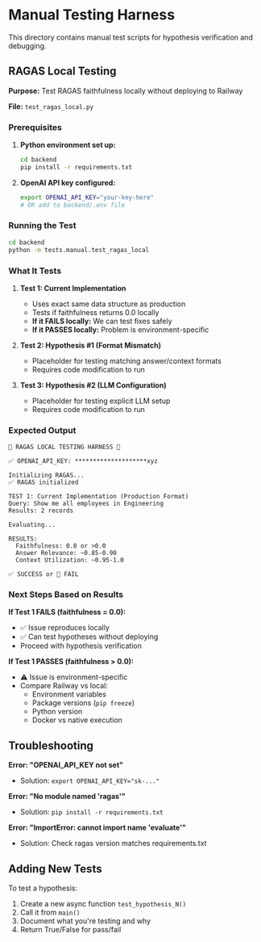 # Manual Testing Harness

This directory contains manual test scripts for hypothesis verification and debugging.

## RAGAS Local Testing

**Purpose:** Test RAGAS faithfulness locally without deploying to Railway

**File:** `test_ragas_local.py`

### Prerequisites

1. **Python environment set up:**
   ```bash
   cd backend
   pip install -r requirements.txt
   ```

2. **OpenAI API key configured:**
   ```bash
   export OPENAI_API_KEY="your-key-here"
   # OR add to backend/.env file
   ```

### Running the Test

```bash
cd backend
python -m tests.manual.test_ragas_local
```

### What It Tests

1. **Test 1: Current Implementation**
   - Uses exact same data structure as production
   - Tests if faithfulness returns 0.0 locally
   - **If it FAILS locally:** We can test fixes safely
   - **If it PASSES locally:** Problem is environment-specific

2. **Test 2: Hypothesis #1 (Format Mismatch)**
   - Placeholder for testing matching answer/context formats
   - Requires code modification to run

3. **Test 3: Hypothesis #2 (LLM Configuration)**
   - Placeholder for testing explicit LLM setup
   - Requires code modification to run

### Expected Output

```
🧪 RAGAS LOCAL TESTING HARNESS 🧪

✅ OPENAI_API_KEY: ********************xyz

Initializing RAGAS...
✅ RAGAS initialized

TEST 1: Current Implementation (Production Format)
Query: Show me all employees in Engineering
Results: 2 records

Evaluating...

RESULTS:
  Faithfulness: 0.0 or >0.0
  Answer Relevance: ~0.85-0.90
  Context Utilization: ~0.95-1.0

✅ SUCCESS or 🔴 FAIL
```

### Next Steps Based on Results

**If Test 1 FAILS (faithfulness = 0.0):**
- ✅ Issue reproduces locally
- ✅ Can test hypotheses without deploying
- Proceed with hypothesis verification

**If Test 1 PASSES (faithfulness > 0.0):**
- ⚠️ Issue is environment-specific
- Compare Railway vs local:
  - Environment variables
  - Package versions (`pip freeze`)
  - Python version
  - Docker vs native execution

## Troubleshooting

**Error: "OPENAI_API_KEY not set"**
- Solution: `export OPENAI_API_KEY="sk-..."`

**Error: "No module named 'ragas'"**
- Solution: `pip install -r requirements.txt`

**Error: "ImportError: cannot import name 'evaluate'"**
- Solution: Check ragas version matches requirements.txt

## Adding New Tests

To test a hypothesis:

1. Create a new async function `test_hypothesis_N()`
2. Call it from `main()`
3. Document what you're testing and why
4. Return True/False for pass/fail
